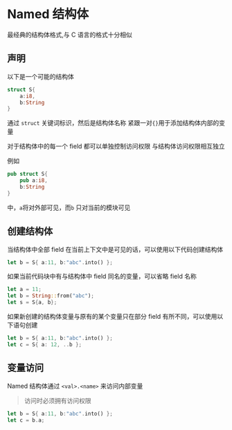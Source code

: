 # Named 结构体

最经典的结构体格式,与 C 语言的格式十分相似

## 声明

以下是一个可能的结构体

```rust
struct S{
    a:i8,
    b:String
}
```

通过 `struct` 关键词标识，然后是结构体名称
紧跟一对`{}`用于添加结构体内部的变量

对于结构体中的每一个 field 都可以单独控制访问权限
与结构体访问权限相互独立

例如

```rust
pub struct S{
    pub a:i8,
    b:String
}
```

中，`a`将对外部可见，而`b` 只对当前的模块可见

## 创建结构体

当结构体中全部 field 在当前上下文中是可见的话，可以使用以下代码创建结构体

```rust
let b = S{ a:11, b:"abc".into() };
```

如果当前代码块中有与结构体中 field 同名的变量，可以省略 field 名称

```rust
let a = 11;
let b = String::from("abc");
let s = S{a, b};
```

如果新创建的结构体变量与原有的某个变量只在部分 field 有所不同，可以使用以下语句创建

```rust
let b = S{ a:11, b:"abc".into() };
let c = S{ a: 12, ..b };
```

## 变量访问

Named 结构体通过 `<val>.<name>` 来访问内部变量

> 访问时必须拥有访问权限

```rust
let b = S{ a:11, b:"abc".into() };
let c = b.a;
```
